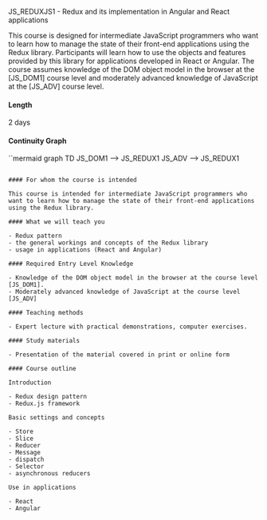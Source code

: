 JS_REDUXJS1 - Redux and its implementation in Angular and React applications

This course is designed for intermediate JavaScript programmers who want to learn how to manage the state of their front-end applications using the Redux library. Participants will learn how to use the objects and features provided by this library for applications developed in React or Angular. The course assumes knowledge of the DOM object model in the browser at the [JS_DOM1] course level and moderately advanced knowledge of JavaScript at the [JS_ADV] course level.

#### Length

2 days

#### Continuity Graph

``mermaid
graph TD
    JS_DOM1 --> JS_REDUX1
    JS_ADV --> JS_REDUX1
```

#### For whom the course is intended

This course is intended for intermediate JavaScript programmers who want to learn how to manage the state of their front-end applications using the Redux library.

#### What we will teach you

- Redux pattern
- the general workings and concepts of the Redux library
- usage in applications (React and Angular)

#### Required Entry Level Knowledge

- Knowledge of the DOM object model in the browser at the course level [JS_DOM1].
- Moderately advanced knowledge of JavaScript at the course level [JS_ADV]

#### Teaching methods

- Expert lecture with practical demonstrations, computer exercises.

#### Study materials

- Presentation of the material covered in print or online form

#### Course outline

Introduction

- Redux design pattern
- Redux.js framework

Basic settings and concepts

- Store
- Slice
- Reducer
- Message
- dispatch
- Selector
- asynchronous reducers

Use in applications

- React
- Angular